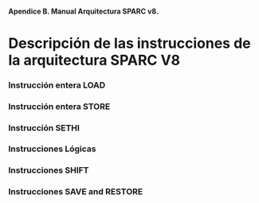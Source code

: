 #### Apendice B. Manual Arquitectura SPARC v8.
# Descripción de las instrucciones de la arquitectura SPARC V8
### Instrucción entera LOAD
### Instrucción entera STORE
### Instrucción SETHI
### Instrucciones Lógicas
### Instrucciones SHIFT
### Instrucciones SAVE and RESTORE


